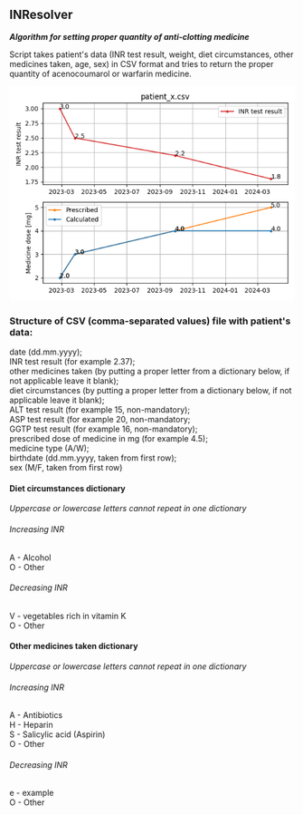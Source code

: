 ## INResolver

**_Algorithm for setting proper quantity of anti-clotting medicine_**

Script takes patient's data (INR test result, weight, diet circumstances, other medicines taken, age, sex)
in CSV format and tries to return the proper quantity of acenocoumarol or warfarin medicine.

![plot example](results/patient_x.csv.png "Plot example")

### Structure of CSV (comma-separated values) file with patient's data:
date (dd.mm.yyyy);\
INR test result (for example 2.37);\
other medicines taken (by putting a proper letter from a dictionary below, if not applicable leave it blank);\
diet circumstances (by putting a proper letter from a dictionary below, if not applicable leave it blank);\
ALT test result (for example 15, non-mandatory);\
ASP test result (for example 20, non-mandatory;\
GGTP test result (for example 16, non-mandatory);\
prescribed dose of medicine in mg (for example 4.5);\
medicine type (A/W);\
birthdate (dd.mm.yyyy, taken from first row);\
sex (M/F, taken from first row)


#### Diet circumstances dictionary 
_Uppercase or lowercase letters cannot repeat in one dictionary_
###### Increasing INR
A - Alcohol\
O - Other
###### Decreasing INR
V - vegetables rich in vitamin K\
O - Other

#### Other medicines taken dictionary
_Uppercase or lowercase letters cannot repeat in one dictionary_
###### Increasing INR
A - Antibiotics\
H - Heparin\
S - Salicylic acid (Aspirin)\
O - Other
###### Decreasing INR
e - example\
O - Other
